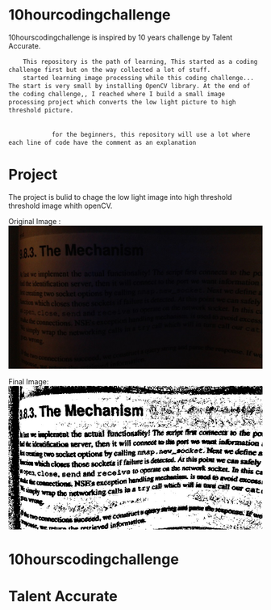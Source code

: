 # 10hourcodingchallenge


10hourscodingchallenge is inspired by 10 years challenge by Talent Accurate.
        

        This repository is the path of learning, This started as a coding challenge first but on the way collected a lot of stuff.
        started learning image processing while this coding challenge... The start is very small by installing OpenCV library. At the end of the coding challenge,, I reached where I build a small image processing project which converts the low light picture to high threshold picture.


                for the beginners, this repository will use a lot where each line of code have the comment as an explanation

# Project

 The project is bulid to chage the low light image into high threshold threshold image whith openCV.
 
 
 Original Image :
  ![Original Image](./4.jpg)
   
 Final Image:
  ![Final Image](./finalimg.jpg)
   
   
   
# 10hourscodingchallenge
# Talent Accurate
